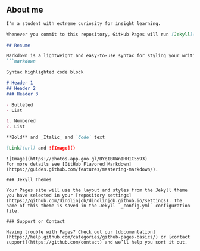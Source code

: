 ## About me
```markdown
I'm a student with extreme curiosity for insight learning.

Whenever you commit to this repository, GitHub Pages will run [Jekyll](https://jekyllrb.com/) to rebuild the pages in your site, from the content in your Markdown files.

## Resume

Markdown is a lightweight and easy-to-use syntax for styling your writing. It includes conventions for
```markdown

Syntax highlighted code block

# Header 1
## Header 2
### Header 3

- Bulleted
- List

1. Numbered
2. List

**Bold** and _Italic_ and `Code` text

[Link](url) and ![Image]()
```
```
![Image](https://photos.app.goo.gl/BYqIBUWnIHH1C5593)
For more details see [GitHub Flavored Markdown](https://guides.github.com/features/mastering-markdown/).

### Jekyll Themes

Your Pages site will use the layout and styles from the Jekyll theme you have selected in your [repository settings](https://github.com/dinolinjob/dinolinjob.github.io/settings). The name of this theme is saved in the Jekyll `_config.yml` configuration file.

### Support or Contact

Having trouble with Pages? Check out our [documentation](https://help.github.com/categories/github-pages-basics/) or [contact support](https://github.com/contact) and we’ll help you sort it out.
